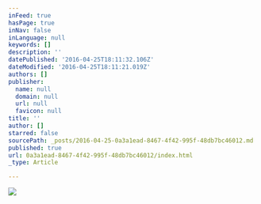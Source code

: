 ```yaml
---
inFeed: true
hasPage: true
inNav: false
inLanguage: null
keywords: []
description: ''
datePublished: '2016-04-25T18:11:32.106Z'
dateModified: '2016-04-25T18:11:21.019Z'
authors: []
publisher:
  name: null
  domain: null
  url: null
  favicon: null
title: ''
author: []
starred: false
sourcePath: _posts/2016-04-25-0a3a1ead-8467-4f42-995f-48db7bc46012.md
published: true
url: 0a3a1ead-8467-4f42-995f-48db7bc46012/index.html
_type: Article

---
```

![](https://the-grid-user-content.s3-us-west-2.amazonaws.com/20b88710-6b36-4423-a707-f1246a8ccb2a.png)